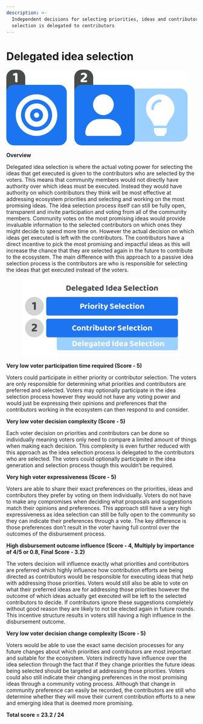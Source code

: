 ```yaml
---
description: >-
  Independent decisions for selecting priorities, ideas and contributors, idea
  selection is delegated to contributors
---
```


# Delegated idea selection

![](../../.gitbook/assets/delegated-idea-selection-process.png)



**Overview**

Delegated idea selection is where the actual voting power for selecting the ideas that get executed is given to the contributors who are selected by the voters. This means that community members would not directly have authority over which ideas must be executed. Instead they would have authority on which contributors they think will be most effective at addressing ecosystem priorities and selecting and working on the most promising ideas. The idea selection process itself can still be fully open, transparent and invite participation and voting from all of the community members. Community votes on the most promising ideas would provide invaluable information to the selected contributors on which ones they might decide to spend more time on. However the actual decision on which ideas get executed is left with the contributors. The contributors have a direct incentive to pick the most promising and impactful ideas as this will increase the chance that they are selected again in the future to contribute to the ecosystem. The main difference with this approach to a passive idea selection process is the contributors are who is responsible for selecting the ideas that get executed instead of the voters.

<div align="left">

<figure><img src="../../.gitbook/assets/delegated-idea-selection.jpg" alt="" width="563"><figcaption></figcaption></figure>

</div>



**Very low voter participation time required (Score - 5)**

Voters could participate in either priority or contributor selection. The voters are only responsible for determining what priorities and contributors are preferred and selected. Voters may optionally participate in the idea selection process however they would not have any voting power and would just be expressing their opinions and preferences that the contributors working in the ecosystem can then respond to and consider.



**Very low voter decision complexity (Score - 5)**

Each voter decision on priorities and contributors can be done so individually meaning voters only need to compare a limited amount of things when making each decision. This complexity is even further reduced with this approach as the idea selection process is delegated to the contributors who are selected. The voters could optionally participate in the idea generation and selection process though this wouldn’t be required.



**Very high voter expressiveness (Score - 5)**

Voters are able to share their exact preferences on the priorities, ideas and contributors they prefer by voting on them individually. Voters do not have to make any compromises when deciding what proposals and suggestions match their opinions and preferences. This approach still have a very high expressiveness as idea selection can still be fully open to the community so they can indicate their preferences through a vote. The key difference is those preferences don’t result in the voter having full control over the outcomes of the disbursement process.



**High disbursement outcome influence (Score - 4, Multiply by importance of 4/5 or 0.8, Final Score - 3.2)**

The voters decision will influence exactly what priorities and contributors are preferred which highly influence how contribution efforts are being directed as contributors would be responsible for executing ideas that help with addressing those priorities. Voters would still also be able to vote on what their preferred ideas are for addressing those priorities however the outcome of which ideas actually get executed will be left to the selected contributors to decide. If contributors ignore these suggestions completely without good reason they are likely to not be elected again in future rounds. This incentive structure results in voters still having a high influence in the disbursement outcome.



**Very low voter decision change complexity (Score - 5)**

Voters would be able to use the exact same decision processes for any future changes about which priorities and contributors are most important and suitable for the ecosystem. Voters indirectly have influence over the idea selection through the fact that if they change priorities the future ideas being selected should be targeted at addressing those priorities. Voters could also still indicate their changing preferences in the most promising ideas through a community voting process. Although that change in community preference can easily be recorded, the contributors are still who determine whether they will move their current contribution efforts to a new and emerging idea that is deemed more promising.



**Total score = 23.2 / 24**
